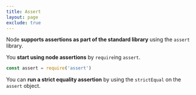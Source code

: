 ```yaml
---
title: Assert
layout: page
exclude: true
---
```


Node **supports assertions as part of the standard library** using the `assert` library. 

You **start using node assertions** by `require`ing `assert`.
```js
const assert = require('assert')
```

You can **run a strict equality assertion** by using the `strictEqual` on the `assert` object.
```js

```
<!--stackedit_data:
eyJoaXN0b3J5IjpbLTIxODExOTI5M119
-->